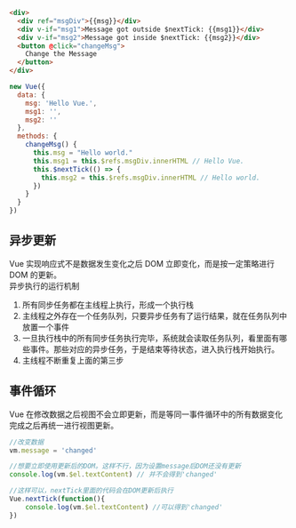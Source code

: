 ```html
<div>
  <div ref="msgDiv">{{msg}}</div>
  <div v-if="msg1">Message got outside $nextTick: {{msg1}}</div>
  <div v-if="msg2">Message got inside $nextTick: {{msg2}}</div>
  <button @click="changeMsg">
    Change the Message
  </button>
</div>
```
```js
new Vue({
  data: {
    msg: 'Hello Vue.',
    msg1: '',
    msg2: ''
  },
  methods: {
    changeMsg() {
      this.msg = "Hello world."
      this.msg1 = this.$refs.msgDiv.innerHTML // Hello Vue.
      this.$nextTick(() => {
        this.msg2 = this.$refs.msgDiv.innerHTML // Hello world.
      })
    }
  }
})
```

## 异步更新
Vue 实现响应式不是数据发生变化之后 DOM 立即变化，而是按一定策略进行 DOM 的更新。  
异步执行的运行机制
1. 所有同步任务都在主线程上执行，形成一个执行栈
2. 主线程之外存在一个任务队列，只要异步任务有了运行结果，就在任务队列中放置一个事件
3. 一旦执行栈中的所有同步任务执行完毕，系统就会读取任务队列，看里面有哪些事件。那些对应的异步任务，于是结束等待状态，进入执行栈开始执行。
4. 主线程不断重复上面的第三步

## 事件循环
Vue 在修改数据之后视图不会立即更新，而是等同一事件循环中的所有数据变化完成之后再统一进行视图更新。
```js
//改变数据
vm.message = 'changed'

//想要立即使用更新后的DOM。这样不行，因为设置message后DOM还没有更新
console.log(vm.$el.textContent) // 并不会得到'changed'

//这样可以，nextTick里面的代码会在DOM更新后执行
Vue.nextTick(function(){
    console.log(vm.$el.textContent) //可以得到'changed'
})
```